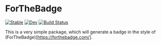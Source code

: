 # ForTheBadge

[![Stable](https://img.shields.io/badge/docs-stable-blue.svg)](https://asinghvi17.github.io/ForTheBadge.jl/stable)
[![Dev](https://img.shields.io/badge/docs-dev-blue.svg)](https://asinghvi17.github.io/ForTheBadge.jl/dev)
[![Build Status](https://travis-ci.com/asinghvi17/ForTheBadge.jl.svg?branch=master)](https://travis-ci.com/asinghvi17/ForTheBadge.jl)

This is a very simple package, which will generate a badge in the style of (ForTheBadge)[https://forthebadge.com/].
